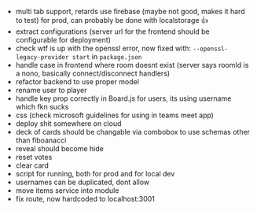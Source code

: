 - multi tab support, retards use firebase (maybe not good, makes it hard to test) for prod, can probably be done with localstorage :thumbsup:
- extract configurations (server url for the frontend should be configurable for deployment)
- check wtf is up with the openssl error, now fixed with:  `--openssl-legacy-provider start` in `package.json`
- handle case in frontend where room doesnt exist (server says roomId is a nono, basically connect/disconnect handlers)
- refactor backend to use proper model
- rename user to player
- handle key prop correctly in Board.js for users, its using username which fkn sucks
- css (check microsoft guidelines for using in teams meet app)
- deploy shit somewhere on cloud
- deck of cards should be changable via combobox to use schemas other than fiboanacci
- reveal should become hide
- reset votes
- clear card
- script for running, both for prod and for local dev
- usernames can be duplicated, dont allow
- move items service into module
- fix route, now hardcoded to localhost:3001